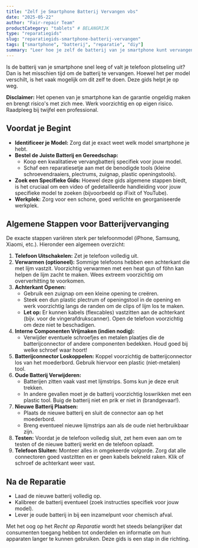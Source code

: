 ```yaml
---
title: "Zelf je Smartphone Batterij Vervangen vbs"
date: "2025-05-22"
author: "Fair-repair Team"
productCategory: "tablets" # BELANGRIJK
type: "reparatiegids"
slug: "reparatiegids-smartphone-batterij-vervangen"
tags: ["smartphone", "batterij", "reparatie", "diy"]
summary: "Leer hoe je zelf de batterij van je smartphone kunt vervangen en bespaar op reparatiekosten. Volg onze gedetailleerde gids."
---
```


Is de batterij van je smartphone snel leeg of valt je telefoon plotseling uit? Dan is het misschien tijd om de batterij te vervangen. Hoewel het per model verschilt, is het vaak mogelijk om dit zelf te doen. Deze gids helpt je op weg.

**Disclaimer:** Het openen van je smartphone kan de garantie ongeldig maken en brengt risico's met zich mee. Werk voorzichtig en op eigen risico. Raadpleeg bij twijfel een professional.

## Voordat je Begint

- **Identificeer je Model:** Zorg dat je exact weet welk model smartphone je hebt.
- **Bestel de Juiste Batterij en Gereedschap:**
  - Koop een kwalitatieve vervangbatterij specifiek voor jouw model.
  - Schaf een reparatiesetje aan met de benodigde tools (kleine schroevendraaiers, plectrums, zuignap, plastic openingstools).
- **Zoek een Specifieke Gids:** Hoewel deze gids algemene stappen biedt, is het cruciaal om een video of gedetailleerde handleiding voor jouw specifieke model te zoeken (bijvoorbeeld op iFixit of YouTube).
- **Werkplek:** Zorg voor een schone, goed verlichte en georganiseerde werkplek.

## Algemene Stappen voor Batterijvervanging

De exacte stappen variëren sterk per telefoonmodel (iPhone, Samsung, Xiaomi, etc.). Hieronder een algemeen overzicht:

1. **Telefoon Uitschakelen:** Zet je telefoon volledig uit.
2. **Verwarmen (optioneel):** Sommige telefoons hebben een achterkant die met lijm vastzit. Voorzichtig verwarmen met een heat gun of föhn kan helpen de lijm zacht te maken. Wees extreem voorzichtig om oververhitting te voorkomen.
3. **Achterkant Openen:**
   - Gebruik een zuignap om een kleine opening te creëren.
   - Steek een dun plastic plectrum of openingstool in de opening en werk voorzichtig langs de randen om de clips of lijm los te maken.
   - **Let op:** Er kunnen kabels (flexcables) vastzitten aan de achterkant (bijv. voor de vingerafdrukscanner). Open de telefoon voorzichtig om deze niet te beschadigen.
4. **Interne Componenten Vrijmaken (indien nodig):**
   - Verwijder eventuele schroefjes en metalen plaatjes die de batterijconnector of andere componenten bedekken. Houd goed bij welke schroef waar hoort!
5. **Batterijconnector Loskoppelen:** Koppel voorzichtig de batterijconnector los van het moederbord. Gebruik hiervoor een plastic (niet-metalen) tool.
6. **Oude Batterij Verwijderen:**
   - Batterijen zitten vaak vast met lijmstrips. Soms kun je deze eruit trekken.
   - In andere gevallen moet je de batterij voorzichtig loswrikken met een plastic tool. Buig de batterij niet en prik er niet in (brandgevaar!).
7. **Nieuwe Batterij Plaatsen:**
   - Plaats de nieuwe batterij en sluit de connector aan op het moederbord.
   - Breng eventueel nieuwe lijmstrips aan als de oude niet herbruikbaar zijn.
8. **Testen:** Voordat je de telefoon volledig sluit, zet hem even aan om te testen of de nieuwe batterij werkt en de telefoon oplaadt.
9. **Telefoon Sluiten:** Monteer alles in omgekeerde volgorde. Zorg dat alle connectoren goed vastzitten en er geen kabels bekneld raken. Klik of schroef de achterkant weer vast.

## Na de Reparatie

- Laad de nieuwe batterij volledig op.
- Kalibreer de batterij eventueel (zoek instructies specifiek voor jouw model).
- Lever je oude batterij in bij een inzamelpunt voor chemisch afval.

Met het oog op het _Recht op Reparatie_ wordt het steeds belangrijker dat consumenten toegang hebben tot onderdelen en informatie om hun apparaten langer te kunnen gebruiken. Deze gids is een stap in die richting.
